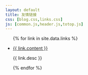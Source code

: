 ```yaml
---
layout: default
title: 友情链接
css: [blog.css,links.css]
js: [common.js,header.js,totop.js]
---
```


<ul>
	{% for link in site.data.links %}
	<li>
		<p><a href="{{ link.url }}" title="{{ link.title }}" target="_blank">{{ link.content }}</a></p>
		<p>{{ link.desc }}</p>
	</li>
	{% endfor %}
</ul>

<!--
<div id="links">
	<ul>
		{% for link in site.data.links %}
			<li>
				<a href="{{ link.url }}" title="{{ link.url }}" target="_blank">{{ link.name }}</a>
				<span>&nbsp;{{ link.description }}</span>
			</li>
		{% endfor %}
	</ul>
</div>-->
